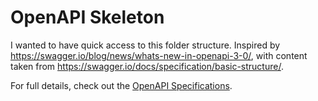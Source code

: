 # OpenAPI Skeleton

I wanted to have quick access to this folder structure. Inspired by <https://swagger.io/blog/news/whats-new-in-openapi-3-0/>, with content taken from <https://swagger.io/docs/specification/basic-structure/>.

For full details, check out the [OpenAPI Specifications](https://github.com/OAI/OpenAPI-Specification/blob/master/versions/3.0.2.md).
